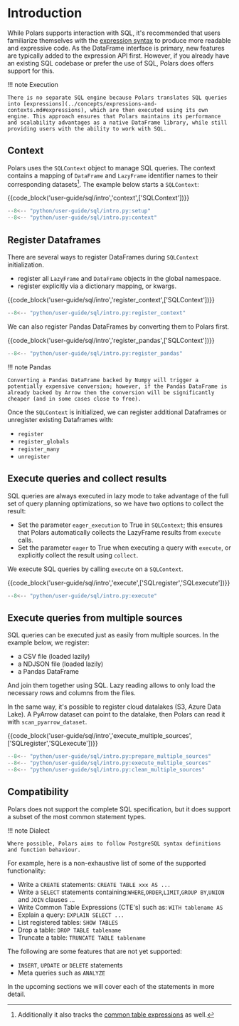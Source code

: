 # Introduction

While Polars supports interaction with SQL, it's recommended that users familiarize themselves with
the [expression syntax](../concepts/expressions-and-contexts.md#expressions) to produce more
readable and expressive code. As the DataFrame interface is primary, new features are typically
added to the expression API first. However, if you already have an existing SQL codebase or prefer
the use of SQL, Polars does offers support for this.

!!! note Execution

    There is no separate SQL engine because Polars translates SQL queries into [expressions](../concepts/expressions-and-contexts.md#expressions), which are then executed using its own engine. This approach ensures that Polars maintains its performance and scalability advantages as a native DataFrame library, while still providing users with the ability to work with SQL.

## Context

Polars uses the `SQLContext` object to manage SQL queries. The context contains a mapping of
`DataFrame` and `LazyFrame` identifier names to their corresponding datasets[^1]. The example below
starts a `SQLContext`:

{{code_block('user-guide/sql/intro','context',['SQLContext'])}}

```python exec="on" session="user-guide/sql"
--8<-- "python/user-guide/sql/intro.py:setup"
--8<-- "python/user-guide/sql/intro.py:context"
```

## Register Dataframes

There are several ways to register DataFrames during `SQLContext` initialization.

- register all `LazyFrame` and `DataFrame` objects in the global namespace.
- register explicitly via a dictionary mapping, or kwargs.

{{code_block('user-guide/sql/intro','register_context',['SQLContext'])}}

```python exec="on" session="user-guide/sql"
--8<-- "python/user-guide/sql/intro.py:register_context"
```

We can also register Pandas DataFrames by converting them to Polars first.

{{code_block('user-guide/sql/intro','register_pandas',['SQLContext'])}}

```python exec="on" session="user-guide/sql"
--8<-- "python/user-guide/sql/intro.py:register_pandas"
```

!!! note Pandas

    Converting a Pandas DataFrame backed by Numpy will trigger a potentially expensive conversion; however, if the Pandas DataFrame is already backed by Arrow then the conversion will be significantly cheaper (and in some cases close to free).

Once the `SQLContext` is initialized, we can register additional Dataframes or unregister existing
Dataframes with:

- `register`
- `register_globals`
- `register_many`
- `unregister`

## Execute queries and collect results

SQL queries are always executed in lazy mode to take advantage of the full set of query planning
optimizations, so we have two options to collect the result:

- Set the parameter `eager_execution` to True in `SQLContext`; this ensures that Polars
  automatically collects the LazyFrame results from `execute` calls.
- Set the parameter `eager` to True when executing a query with `execute`, or explicitly collect the
  result using `collect`.

We execute SQL queries by calling `execute` on a `SQLContext`.

{{code_block('user-guide/sql/intro','execute',['SQLregister','SQLexecute'])}}

```python exec="on" result="text" session="user-guide/sql"
--8<-- "python/user-guide/sql/intro.py:execute"
```

## Execute queries from multiple sources

SQL queries can be executed just as easily from multiple sources. In the example below, we register:

- a CSV file (loaded lazily)
- a NDJSON file (loaded lazily)
- a Pandas DataFrame

And join them together using SQL. Lazy reading allows to only load the necessary rows and columns
from the files.

In the same way, it's possible to register cloud datalakes (S3, Azure Data Lake). A PyArrow dataset
can point to the datalake, then Polars can read it with `scan_pyarrow_dataset`.

{{code_block('user-guide/sql/intro','execute_multiple_sources',['SQLregister','SQLexecute'])}}

```python exec="on" result="text" session="user-guide/sql"
--8<-- "python/user-guide/sql/intro.py:prepare_multiple_sources"
--8<-- "python/user-guide/sql/intro.py:execute_multiple_sources"
--8<-- "python/user-guide/sql/intro.py:clean_multiple_sources"
```

[^1]: Additionally it also tracks the [common table expressions](./cte.md) as well.

## Compatibility

Polars does not support the complete SQL specification, but it does support a subset of the most
common statement types.

!!! note Dialect

    Where possible, Polars aims to follow PostgreSQL syntax definitions and function behaviour.

For example, here is a non-exhaustive list of some of the supported functionality:

- Write a `CREATE` statements: `CREATE TABLE xxx AS ...`
- Write a `SELECT` statements containing:`WHERE`,`ORDER`,`LIMIT`,`GROUP BY`,`UNION` and `JOIN`
  clauses ...
- Write Common Table Expressions (CTE's) such as: `WITH tablename AS`
- Explain a query: `EXPLAIN SELECT ...`
- List registered tables: `SHOW TABLES`
- Drop a table: `DROP TABLE tablename`
- Truncate a table: `TRUNCATE TABLE tablename`

The following are some features that are not yet supported:

- `INSERT`, `UPDATE` or `DELETE` statements
- Meta queries such as `ANALYZE`

In the upcoming sections we will cover each of the statements in more detail.
